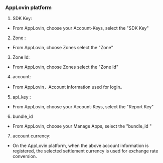 ### AppLovin platform

1. SDK Key:

-  From AppLovin, choose your Account-Keys, select the "SDK Key"
2. Zone :

- From AppLovin, choose Zones select the "Zone"
3. Zone Id:

-  From AppLovin, choose Zones select the "Zone Id"
4. account:
 
  -  From AppLovin，Account information used for login。
 5. api_key :
-  From AppLovin, choose your Account-Keys, select the "Report Key"
  6. bundle_id 
 
  - From AppLovin, choose your Manage Apps, select the "bundle_id "
  7. account currency:

- On the AppLovin  platform, when the above account information is registered, the selected settlement currency is used for exchange rate conversion.
